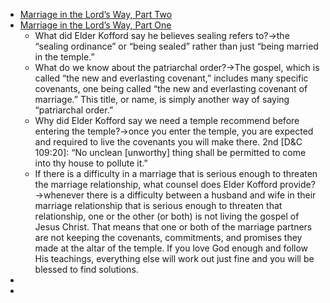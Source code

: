 - [Marriage in the Lord’s Way, Part Two ](https://www.churchofjesuschrist.org/study/ensign/1998/06/marriage-in-the-lords-way-part-one?lang=eng)
- [Marriage in the Lord’s Way, Part One  ](https://www.churchofjesuschrist.org/study/ensign/1998/06/marriage-in-the-lords-way-part-one?lang=eng)
    - What did Elder Kofford say he believes sealing refers to?→the “sealing ordinance” or “being sealed” rather than just “being married in the temple.”
    - What do we know about the patriarchal order?→The gospel, which is called “the new and everlasting covenant,” includes many specific covenants, one being called “the new and everlasting covenant of marriage.” This title, or name, is simply another way of saying “patriarchal order.”
    - Why did Elder Kofford say we need a temple recommend before entering the temple?→once you enter the temple, you are expected and required to live the covenants you will make there. 2nd [D&C 109:20]: “No unclean [unworthy] thing shall be permitted to come into thy house to pollute it.” 
    - If there is a difficulty in a marriage that is serious enough to threaten the marriage relationship, what counsel does Elder Kofford provide?→whenever there is a difficulty between a husband and wife in their marriage relationship that is serious enough to threaten that relationship, one or the other (or both) is not living the gospel of Jesus Christ. That means that one or both of the marriage partners are not keeping the covenants, commitments, and promises they made at the altar of the temple. If you love God enough and follow His teachings, everything else will work out just fine and you will be blessed to find solutions.
- 
- 
